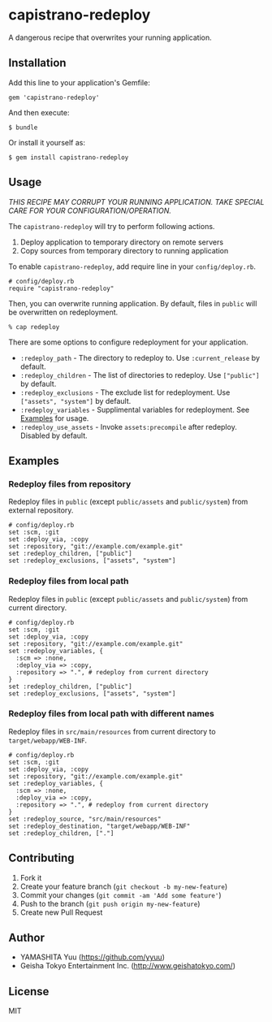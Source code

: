 # capistrano-redeploy

A dangerous recipe that overwrites your running application.

## Installation

Add this line to your application's Gemfile:

    gem 'capistrano-redeploy'

And then execute:

    $ bundle

Or install it yourself as:

    $ gem install capistrano-redeploy

## Usage

*THIS RECIPE MAY CORRUPT YOUR RUNNING APPLICATION. TAKE SPECIAL CARE FOR YOUR CONFIGURATION/OPERATION.*

The `capistrano-redeploy` will try to perform following actions.

1. Deploy application to temporary directory on remote servers
2. Copy sources from temporary directory to running application

To enable `capistrano-redeploy`, add require line in your `config/deploy.rb`.

    # config/deploy.rb
    require "capistrano-redeploy"

Then, you can overwrite running application. By default, files in `public` will be overwritten on redeployment.

    % cap redeploy

There are some options to configure redeployment for your application.

* `:redeploy_path` - The directory to redeploy to. Use `:current_release` by default.
* `:redeploy_children` - The list of directories to redeploy. Use `["public"]` by default.
* `:redeploy_exclusions` - The exclude list for redeployment. Use `["assets", "system"]` by default.
* `:redeploy_variables` - Supplimental variables for redeployment. See [Examples](#examples) for usage.
* `:redeploy_use_assets` - Invoke `assets:precompile` after redeploy. Disabled by default.

## Examples

### Redeploy files from repository

Redeploy files in `public` (except `public/assets` and `public/system`) from external repository.

    # config/deploy.rb
    set :scm, :git
    set :deploy_via, :copy
    set :repository, "git://example.com/example.git"
    set :redeploy_children, ["public"]
    set :redeploy_exclusions, ["assets", "system"]

### Redeploy files from local path

Redeploy files in `public` (except `public/assets` and `public/system`) from current directory.

    # config/deploy.rb
    set :scm, :git
    set :deploy_via, :copy
    set :repository, "git://example.com/example.git"
    set :redeploy_variables, {
      :scm => :none,
      :deploy_via => :copy,
      :repository => ".", # redeploy from current directory
    }
    set :redeploy_children, ["public"]
    set :redeploy_exclusions, ["assets", "system"]

### Redeploy files from local path with different names

Redeploy files in `src/main/resources` from current directory to `target/webapp/WEB-INF`.

    # config/deploy.rb
    set :scm, :git
    set :deploy_via, :copy
    set :repository, "git://example.com/example.git"
    set :redeploy_variables, {
      :scm => :none,
      :deploy_via => :copy,
      :repository => ".", # redeploy from current directory
    }
    set :redeploy_source, "src/main/resources"
    set :redeploy_destination, "target/webapp/WEB-INF"
    set :redeploy_children, ["."]


## Contributing

1. Fork it
2. Create your feature branch (`git checkout -b my-new-feature`)
3. Commit your changes (`git commit -am 'Add some feature'`)
4. Push to the branch (`git push origin my-new-feature`)
5. Create new Pull Request

## Author

- YAMASHITA Yuu (https://github.com/yyuu)
- Geisha Tokyo Entertainment Inc. (http://www.geishatokyo.com/)

## License

MIT
